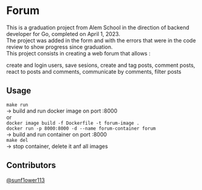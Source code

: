# Forum
This is a graduation project from Alem School in the direction of backend developer for Go, completed on April 1, 2023. <br>
The project was added in the form and with the errors that were in the code review to show progress since graduation.<br>
This project consists in creating a web forum that allows : <br>

create and login users, save sesions, create and tag posts, comment posts, react to posts and comments, communicate by comments, filter posts
## Usage

`make run` <br> -> build and run docker image on port :8000 <br> or <br>
`docker image build -f Dockerfile -t forum-image .` <br> `docker run -p 8000:8000 -d --name forum-container forum` <br>
-> build and run container on port :8000 <br>
`make del`<br> -> stop container, delete it anf all images
## Contributors
[@sunf1ower113](https://github.com/Sunf1ower113)<br />
